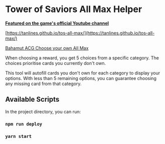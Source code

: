 # Tower of Saviors All Max Helper

**[Featured on the game's official Youtube channel](https://www.youtube.com/watch?v=9D2jtT9jVUg)**

[https://tanlines.github.io/tos-all-max/](https://tanlines.github.io/tos-all-max/)

[Bahamut ACG Choose your own All Max](https://www.facebook.com/tos.zh/posts/4050516368372185)

When choosing a reward, you get 5 choices from a specific category. The choices prioritise cards you currently don't own.

This tool will autofill cards you don't own for each category to display your options. With less than 5 remaining options, you can guarantee choosing any missing card from that category.

## Available Scripts

In the project directory, you can run:

### `npm run deploy`

### `yarn start`
